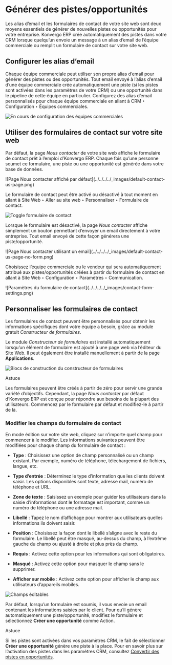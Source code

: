 # Générer des pistes/opportunités

Les alias d’email et les formulaires de contact de votre site web sont deux
moyens essentiels de générer de nouvelles pistes ou opportunités pour votre
entreprise. Konvergo ERP crée automatiquement des pistes dans votre CRM lorsque
quelqu’un envoie un message à un alias d’email de l’équipe commerciale ou
remplit un formulaire de contact sur votre site web.

## Configurer les alias d’email

Chaque équipe commerciale peut utiliser son propre alias d’email pour générer
des pistes ou des opportunités. Tout email envoyé à l’alias d’email d’une
équipe commerciale crée automatiquement une piste (si les pistes sont activées
dans les paramètres de votre CRM) ou une opportunité dans le pipeline de cette
équipe en particulier. Configurez des alias d’email personnalisés pour chaque
équipe commerciale en allant à CRM ‣ Configuration ‣ Équipes commerciales.

![En cours de configuration des équipes
commerciales](../../../../_images/sales-team-config.png)

## Utiliser des formulaires de contact sur votre site web

Par défaut, la page _Nous contacter_ de votre site web affiche le formulaire
de contact prêt à l’emploi d’Konvergo ERP. Chaque fois qu’une personne soumet ce
formulaire, une piste ou une opportunité est générée dans votre base de
données.

![Page Nous contacter affiché par défaut](../../../../_images/default-contact-
us-page.png)

Le formulaire de contact peut être activé ou désactivé à tout moment en allant
à Site Web ‣ Aller au site web ‣ Personnaliser ‣ Formulaire de contact.

![Toggle formulaire de contact](../../../../_images/contact-form-toggle.png)

Lorsque le formulaire est désactivé, la page _Nous contacter_ affiche
simplement un bouton permettant d’envoyer un email directement à votre
entreprise. Tout email envoyé de cette façon générera une piste/opportunité.

![Page Nous contacter utilisant un email](../../../../_images/default-contact-
us-page-no-form.png)

Choisissez l’équipe commerciale ou le vendeur qui sera automatiquement
attribué aux pistes/opportunités créées à partir du formulaire de contact en
allant à Site Web ‣ Configuration ‣ Paramètres ‣ Communication.

![Paramètres du formulaire de contact](../../../../_images/contact-form-
settings.png)

## Personnaliser les formulaires de contact

Les formulaires de contact peuvent être personnalisés pour obtenir les
informations spécifiques dont votre équipe a besoin, grâce au module gratuit
_Constructeur de formulaires_.

Le module _Constructeur de formulaires_ est installé automatiquement lorsqu’un
élément de formulaire est ajouté à une page web via l’éditeur du Site Web. Il
peut également être installé manuellement à partir de la page
**Applications**.

![Blocs de construction du constructeur de
formulaires](../../../../_images/form-building-block.png) <div class="alert alert-info">
<p class="alert-title">
Astuce</p><p>Les formulaires peuvent être créés à partir de zéro pour servir une grande variété d’objectifs. Cependant, la page <em>Nous contacter</em> par défaut d’Konvergo ERP est conçue pour répondre aux besoins de la plupart des utilisateurs. Commencez par le formulaire par défaut et modifiez-le à partir de là.</p>
</div>

### Modifier les champs du formulaire de contact

En mode édition sur votre site web, cliquez sur n’importe quel champ pour
commencer à le modifier. Les informations suivantes peuvent être modifiées
pour chaque champ du formulaire de contact :

  * **Type** : Choisissez une option de champ personnalisé ou un champ existant. Par exemple, numéro de téléphone, téléchargement de fichiers, langue, etc.

  * **Type d’entrée** : Déterminez le type d’information que les clients doivent saisir. Les options disponibles sont texte, adresse mail, numéro de téléphone et URL.

  * **Zone de texte** : Saisissez un exemple pour guider les utilisateurs dans la saisie d’informations dont le formatage est important, comme un numéro de téléphone ou une adresse mail.

  * **Libellé** : Tapez le nom d’affichage pour montrer aux utilisateurs quelles informations ils doivent saisir.

  * **Position** : Choisissez la façon dont le libellé s’aligne avec le reste du formulaire. Le libellé peut être masqué, au-dessus du champ, à l’extrême gauche du champ ou ajusté à droite et plus près du champ.

  * **Requis** : Activez cette option pour les informations qui sont obligatoires.

  * **Masqué** : Activez cette option pour masquer le champ sans le supprimer.

  * **Afficher sur mobile** : Activez cette option pour afficher le champ aux utilisateurs d’appareils mobiles.

![Champs éditables](../../../../_images/editable-field-options.png)

Par défaut, lorsqu’un formulaire est soumis, il vous envoie un email contenant
les informations saisies par le client. Pour qu’il génère automatiquement une
piste/opportunité, modifiez le formulaire et sélectionnez **Créer une
opportunité** comme Action.

<div class="alert alert-info">
<p class="alert-title">
Astuce</p><p>Si les pistes sont activées dans vos paramètres CRM, le fait de sélectionner <b>Créer une opportunité</b> génère une piste à la place. Pour en savoir plus sur l’activation des pistes dans les paramètres CRM, consultez <a href="convert">Convertir des pistes en opportunités</a>.</p>
</div>

